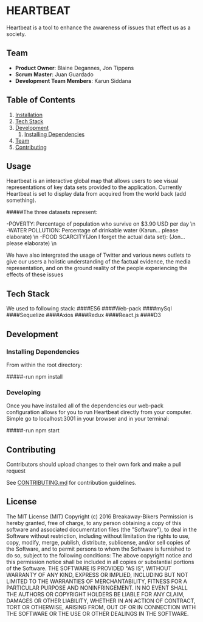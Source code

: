 # HEARTBEAT

Heartbeat is a tool to enhance the awareness of issues that effect us as a society.

## Team

  - __Product Owner__: Blaine Degannes, Jon Tippens
  - __Scrum Master__: Juan Guardado
  - __Development Team Members__: Karun Siddana

## Table of Contents

1. [Installation](#installation)
1. [Tech Stack](#techstack)
1. [Development](#development)
    1. [Installing Dependencies](#installing-dependencies)
1. [Team](#team)
1. [Contributing](#contributing)

## Usage

Heartbeat is an interactive global map that allows users to see visual representations of key data sets provided to the application. Currently Heartbeat is set to display data from acquired from the world back (add something).

#####The three datasets represent:

-POVERTY: Percentage of population who survive on $3.90 USD per day \n
-WATER POLLUTION: Percentage of drinkable water (Karun... please elaborate) \n
-FOOD SCARCITY(Jon I forget the actual data set): (Jon... please elaborate) \n

We have also intergrated the usage of Twitter and various news outlets to give our users a holistic understanding of the factual evidence, the media representation, and on the ground reality of the people experiencing the effects of these issues



## Tech Stack

We used to following stack:
####ES6
####Web-pack
####mySql
####Sequelize
####Axios
####Redux
####React.js
####D3


## Development

### Installing Dependencies

From within the root directory:

#####-run npm install

### Developing

Once you have installed all of the dependencies our web-pack configuration allows for you to run Heartbeat directly from your computer. Simple go to localhost:3001 in your browser and in your terminal:

#####-run npm start

## Contributing

Contributors should upload changes to their own fork and make a pull request

See [CONTRIBUTING.md](CONTRIBUTING.md) for contribution guidelines.

## License
The MIT License (MIT)
Copyright (c) 2016 Breakaway-Bikers
Permission is hereby granted, free of charge, to any person obtaining a copy of this software and associated documentation
files (the "Software"), to deal in the Software without restriction, including without limitation the rights to use, copy, modify,
merge, publish, distribute, sublicense, and/or sell copies of the Software, and to permit persons to whom the Software is
furnished to do so, subject to the following conditions:
The above copyright notice and this permission notice shall be included in all copies or substantial portions of the Software.
THE SOFTWARE IS PROVIDED "AS IS", WITHOUT WARRANTY OF ANY KIND, EXPRESS OR IMPLIED, INCLUDING BUT
NOT LIMITED TO THE WARRANTIES OF MERCHANTABILITY, FITNESS FOR A PARTICULAR PURPOSE AND
NONINFRINGEMENT. IN NO EVENT SHALL THE AUTHORS OR COPYRIGHT HOLDERS BE LIABLE FOR ANY CLAIM,
DAMAGES OR OTHER LIABILITY, WHETHER IN AN ACTION OF CONTRACT, TORT OR OTHERWISE, ARISING FROM, OUT OF OR IN CONNECTION WITH THE SOFTWARE OR THE USE OR OTHER DEALINGS IN THE SOFTWARE.
